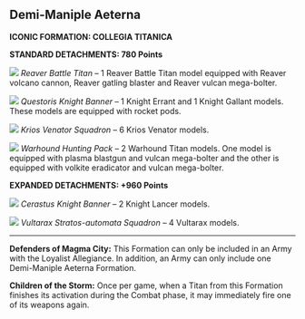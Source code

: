 ## Demi-Maniple Aeterna

**ICONIC FORMATION: COLLEGIA TITANICA**

**STANDARD DETACHMENTS: 780 Points**

[![](../../media/strategic_assets/reaver_titan.jpg)](../../strategic_assets/detachments.md#titan-detachments)
*Reaver Battle Titan* – 1 Reaver Battle Titan model equipped with Reaver volcano cannon, Reaver gatling blaster and Reaver vulcan mega-bolter.

[![](../../media/factions/legiones_astartes/questoris_knight.jpg)](../../factions/legiones_astartes/detachments.md#knight-detachments)
*Questoris Knight Banner* – 1 Knight Errant and 1 Knight Gallant models. These models are equipped with rocket pods.

[![](../../media/factions/mechanicum_taghmata/krios_venator.jpg)](../../factions/mechanicum_taghmata/detachments.md#battle-tank-detachments)
*Krios Venator Squadron* – 6 Krios Venator models.

[![](../../media/strategic_assets/warhound_titan.jpg)](../../strategic_assets/detachments.md#titan-detachments)
*Warhound Hunting Pack* – 2 Warhound Titan models. One model is equipped with plasma blastgun and vulcan mega-bolter and the other is equipped with volkite eradicator and vulcan mega-bolter.

**EXPANDED DETACHMENTS: +960 Points**

[![](../../media/factions/legiones_astartes/cerastus_knight.jpg)](../../factions/legiones_astartes/detachments.md#knight-detachments)
*Cerastus Knight Banner* – 2 Knight Lancer models.

[![](../../media/factions/mechanicum_taghmata/vultarax.jpg)](../../factions/mechanicum_taghmata/detachments.md#vanguard-detachments)
*Vultarax Stratos-automata Squadron* – 4 Vultarax models.

---

**Defenders of Magma City:** This Formation can only be included in an Army with the Loyalist Allegiance. In addition, an Army can only include one Demi-Maniple Aeterna Formation.

**Children of the Storm:** Once per game, when a Titan from this Formation finishes its activation during the Combat phase, it may immediately fire one of its weapons again.
